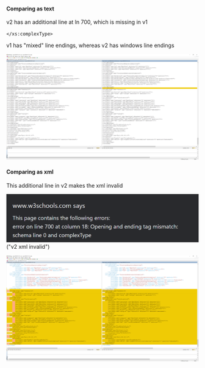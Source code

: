 #### Comparing as text

v2 has an additional line at ln 700, which is missing in v1

```
</xs:complexType>
```

v1 has "mixed" line endings, whereas v2 has windows line endings

![Screenshot solution text (WinMerge)](solution%20text%20(WinMerge).png "Screenshot solution text (WinMerge)")

#### Comparing as xml

This additional line in v2 makes the xml invalid

![v2 xml invalid](v2%20xml%20invalid.png)("v2 xml invalid")

![Screenshot solution xml (WinMerge)](solution%20xml%20(WinMerge).png "Screenshot solution xml (WinMerge)")
